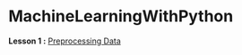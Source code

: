 # MachineLearningWithPython
**Lesson 1 :** [Preprocessing Data](https://github.com/bansalrishi/MachineLearningWithPython/blob/master/1.%20Data%20Pre-Processing.ipynb)  
